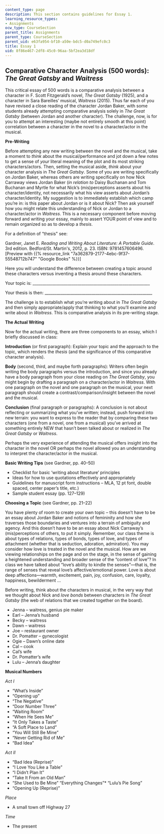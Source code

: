 ```yaml
---
content_type: page
description: This section contains guidelines for Essay 1.
learning_resource_types:
- Assignments
ocw_type: CourseSection
parent_title: Assignments
parent_type: CourseSection
parent_uid: e63fa954-bf10-a50e-bdc5-d0a749efc0c3
title: Essay 1
uid: 8f86e467-2df8-45c0-96aa-5bf2ea3d18df
---
```


Comparative Character Analysis (500 words): _The Great Gatsby_ and _Waitress_
-----------------------------------------------------------------------------

This critical essay of 500 words is a comparative analysis between a character in F. Scott Fitzgerald’s novel, _The Great Gatsby_ (1925), and a character in Sara Bareilles’ musical, _Waitress_ (2015). Thus far each of you have revised a close reading of the character Jordan Baker, with some students already attempting comparative analysis solely in _The Great Gatsby_ (between Jordan and another character). The challenge, now, is for you to attempt an interesting (maybe not entirely smooth at this point) correlation between a character in the novel to a character/actor in the musical.

**Pre-Writing**

Before attempting any new writing between the novel and the musical, take a moment to _think_ about the musical/performance and jot down a few notes to get a sense of _your_ literal meaning of the plot and its most striking characters/actors. Then, setting the musical aside, _think_ about your character analysis in _The Great Gatsby_. Some of you are writing specifically on Jordan Baker, whereas others are writing specifically on how Nick Carraway views Jordan Baker (_in relation to_ Daisy Buchanan and Tom Buchanan and Myrtle for what Nick’s (mis)perceptions asserts about his character/identity, not necessarily what his view asserts about Jordan’s character/identity. My suggestion is to immediately establish which camp you’re in: is this paper about Jordan or is it about Nick? Then ask yourself how you might relate this understanding of Nick or Jordan to a character/actor in _Waitress_. This is a necessary component before moving forward and writing your essay, mainly to assert YOUR point of view and to remain organized so as to develop a _thesis_.

For a definition of “thesis" see:

Gardner, Janet E. _Reading and Writing About Literature: A Portable Guide_. 3rd edition. Bedford/St. Martin's, 2012, p. 23. ISBN: 9781457606496. \[Preview with {{% resource_link "7a362879-2177-4ebc-9f37-55548712b747" "Google Books" %}}\]

Here you will understand the difference between creating a topic around these characters versus inventing a thesis around these characters.

Your topic is: \_\_\_\_\_\_\_\_\_\_\_\_\_\_\_\_\_\_\_\_\_\_\_\_\_\_\_\_\_\_\_\_\_\_\_\_\_\_\_\_\_\_\_\_\_\_\_\_\_\_\_\_\_\_\_\_\_\_\_\_

Your thesis is then: \_\_\_\_\_\_\_\_\_\_\_\_\_\_\_\_\_\_\_\_\_\_\_\_\_\_\_\_\_\_\_\_\_\_\_\_\_\_\_\_\_\_\_\_\_\_\_\_\_\_\_\_\_\_\_

The challenge is to establish what you’re writing about in _The Great Gatsby_ and then simply appropriate/apply that thinking to what you’ll examine and write about in _Waitress_. This is comparative analysis in its pre-writing stage.

**The Actual Writing**

Now for the actual writing, there are three components to an essay, which I briefly discussed in class:

**Introduction** (or first paragraph): Explain your topic and the approach to the topic, which renders the _thesis_ (and the significance of this comparative character analysis).

**Body** (second, third, and maybe forth paragraphs): Writers often begin writing the body paragraphs versus the introduction, and since you already have a body paragraph from your close reading on _The Great Gatsby_, you might begin by drafting a paragraph on a character/actor in _Waitress_. With one paragraph on the novel and one paragraph on the musical, your next paragraph should create a contrast/comparison/insight between the novel and the musical.

**Conclusion** (final paragraph or paragraphs): A conclusion is not about reflecting or summarizing what you’ve written; instead, push forward into new terrain: you want to express to the reader that by comparing these two characters (one from a novel, one from a musical) you’ve arrived at something entirely NEW that hasn’t been talked about or realized in _The Great Gatsby_ or _Waitress_.

Perhaps the very experience of attending the musical offers insight into the character in the novel OR perhaps the novel allowed you an understanding to interpret the character/actor in the musical.

**Basic Writing Tips** (see Gardner, pp. 40–50)

*   Checklist for basic ‘writing about literature’ principles
*   Ideas for how to use quotations effectively and appropriately
*   Guidelines for manuscript form instructions – MLA, 12 pt font, double spaced, center paper’s title, etc.)
*   Sample student essay (pp. 127–129)

**Choosing a Topic** (see Gardner, pp. 21–22)

You have plenty of room to create your own topic – this doesn’t have to be an essay about Jordan Baker and notions of femininity and how she traverses those boundaries and ventures into a terrain of ambiguity and agency. And this doesn’t have to be an essay about Nick Carraway’s (mis)perceptions of others, to put it simply. Remember, our class theme is about types of relations, types of bonds, types of love, and types of attachment (whether that is seduction, adoration, admiration). You may consider how love is treated in the novel and the musical. How are we viewing relationships on the page and on the stage, in the sense of gaining a heightened understanding and broader sense of the “content of love”? In class we have talked about “love’s ability to kindle the senses”—that is, the range of senses that reveal love’s affective/emotional power. Love is about deep affections—warmth, excitement, pain, joy, confusion, care, loyalty, happiness, bewilderment ...

Before writing, think about the characters in musical, in the very way that we thought about Nick and _love bonds_ between characters in _The Great Gatsby_ (the web of relations that we created together on the board).

*   Jenna – waitress, genius pie maker
*   Earl – Jenna’s husband
*   Becky – waitress
*   Dawn – waitress
*   Joe – restaurant owner
*   Dr. Pomatter – gynecologist
*   Ogie – Dawn’s online date
*   Cal – cook
*   Cal’s wife
*   Dr. Pomatter’s wife
*   Lulu – Jenna’s daughter

**Musical Numbers**

_Act I_

*   “What’s Inside”
*   “Opening up”
*   “The Negative”
*   “Door Number Three”
*   “Waiting Room”
*   “When He Sees Me”
*   “It Only Takes a Taste”
*   “A Soft Place to Land”
*   “You Will Still Be Mine”
*   “Never Getting Rid of Me”
*   “Bad Idea”

_Act II_

*   “Bad Idea (Reprise)”
*   “I Love You Like a Table”
*   “I Didn’t Plan It”
*   “Take It From an Old Man”
*   “She Used to Be Mine”
“Everything Changes”*   “Lulu’s Pie Song”
*   “Opening Up (Reprise)”

_Place_

*   A small town off Highway 27

_Time_

*   The present